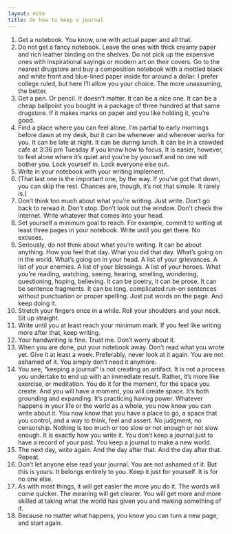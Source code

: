 ```yaml
---
layout: note
title: On how to keep a journal
---
```


1. Get a notebook. You know, one with actual paper and all that.
2. Do not get a fancy notebook. Leave the ones with thick creamy paper and rich leather binding on the shelves. Do not pick up the expensive ones with inspirational sayings or modern art on their covers. Go to the nearest drugstore and buy a composition notebook with a mottled black and white front and blue-lined paper inside for around a dollar. I prefer college ruled, but here I’ll allow you your choice. The more unassuming, the better.
3. Get a pen. Or pencil. It doesn’t matter. It can be a nice one. It can be a cheap ballpoint you bought in a package of three hundred at that same drugstore. If it makes marks on paper and you like holding it, you’re good.
4. Find a place where you can feel alone. I’m partial to early mornings before dawn at my desk, but it can be whenever and wherever works for you. It can be late at night. It can be during lunch. It can be in a crowded cafe at 3:36 pm Tuesday if you know how to focus. It is easier, however, to feel alone where it’s quiet and you’re by yourself and no one will bother you. Lock yourself in. Lock everyone else out.
5. Write in your notebook with your writing implement.
6. (That last one is the important one, by the way. If you’ve got that down, you can skip the rest. Chances are, though, it’s not that simple. It rarely is.)
7. Don’t think too much about what you’re writing. Just write. Don’t go back to reread it. Don’t stop. Don’t look out the window. Don’t check the internet. Write whatever that comes into your head.
8. Set yourself a minimum goal to reach. For example, commit to writing at least three pages in your notebook. Write until you get there. No excuses.
9. Seriously, do not think about what you’re writing. It can be about anything. How you feel that day. What you did that day. What’s going on in the world. What’s going on in your head. A list of your grievances. A list of your enemies. A list of your blessings. A list of your heroes. What you’re reading, watching, seeing, hearing, smelling, wondering, questioning, hoping, believing. It can be poetry, it can be prose. It can be sentence fragments. It can be long, complicated run-on sentences without punctuation or proper spelling. Just put words on the page. And keep doing it.
10. Stretch your fingers once in a while. Roll your shoulders and your neck. Sit up straight.
11. Write until you at least reach your minimum mark. If you feel like writing more after that, keep writing.
12. Your handwriting is fine. Trust me. Don’t worry about it.
13. When you are done, put your notebook away. Don’t read what you wrote yet. Give it at least a week. Preferably, never look at it again. You are not ashamed of it. You simply don’t need it anymore.
14. You see, “keeping a journal” is not creating an artifact. It is not a process you undertake to end up with an immediate result. Rather, it’s more like exercise, or meditation. You do it for the moment, for the space you create. And you will have a moment, you will create space. It’s both grounding and expanding. It’s practicing having power. Whatever happens in your life or the world as a whole, you now know you can write about it. You now know that you have a place to go, a space that you control, and a way to think, feel and assert. No judgment, no censorship. Nothing is too much or too slow or not enough or not slow enough. It is exactly how you write it. You don’t keep a journal just to have a record of your past. You keep a journal to make a new world.
15. The next day, write again. And the day after that. And the day after that. Repeat.
16. Don’t let anyone else read your journal. You are not ashamed of it. But this is yours. It belongs entirely to you. Keep it just for yourself. It is for no one else.
17. As with most things, it will get easier the more you do it. The words will come quicker. The meaning will get clearer. You will get more and more skilled at taking what the world has given you and making something of it.
18. Because no matter what happens, you know you can turn a new page, and start again.
